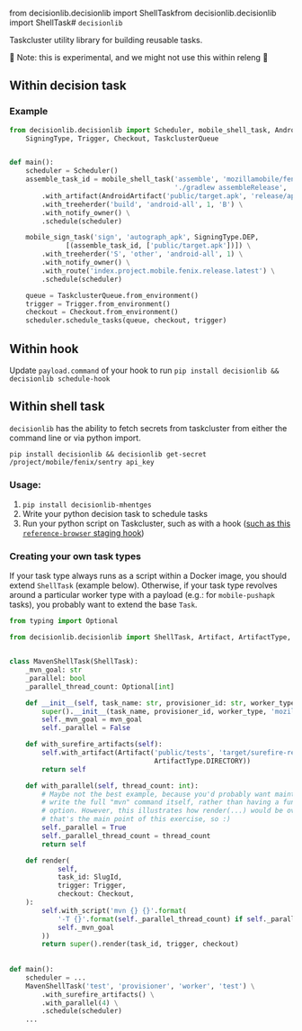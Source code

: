from decisionlib.decisionlib import ShellTaskfrom decisionlib.decisionlib import ShellTask# `decisionlib`

Taskcluster utility library for building reusable tasks.

:rotating_light: Note: this is experimental, and we might not use this within releng :rotating_light:

## Within decision task

### Example

```python
from decisionlib.decisionlib import Scheduler, mobile_shell_task, AndroidArtifact, mobile_sign_task, \
    SigningType, Trigger, Checkout, TaskclusterQueue


def main():
    scheduler = Scheduler()
    assemble_task_id = mobile_shell_task('assemble', 'mozillamobile/fenix:1.0',
                                         './gradlew assembleRelease', 'ref-browser') \
        .with_artifact(AndroidArtifact('public/target.apk', 'release/app-release.apk')) \
        .with_treeherder('build', 'android-all', 1, 'B') \
        .with_notify_owner() \
        .schedule(scheduler)

    mobile_sign_task('sign', 'autograph_apk', SigningType.DEP,
              [(assemble_task_id, ['public/target.apk'])]) \
        .with_treeherder('S', 'other', 'android-all', 1) \
        .with_notify_owner() \
        .with_route('index.project.mobile.fenix.release.latest') \
        .schedule(scheduler)

    queue = TaskclusterQueue.from_environment()
    trigger = Trigger.from_environment()
    checkout = Checkout.from_environment()
    scheduler.schedule_tasks(queue, checkout, trigger)
```

## Within hook

Update `payload.command`  of your hook to run `pip install decisionlib && decisionlib schedule-hook`

## Within shell task

`decisionlib` has the ability to fetch secrets from taskcluster from either the command line or via python import.

`pip install decisionlib && decisionlib get-secret /project/mobile/fenix/sentry api_key`

### Usage:

1. `pip install decisionlib-mhentges`
2. Write your python decision task to schedule tasks
3. Run your python script on Taskcluster, such as with a hook ([such as this `reference-browser` staging hook](https://tools.taskcluster.net/hooks/project-mobile/reference-browser-nightly-staging))

### Creating your own task types

If your task type always runs as a script within a Docker image, you should extend `ShellTask` (example below).
Otherwise, if your task type revolves around a particular worker type with a payload (e.g.: for `mobile-pushapk` tasks),
you probably want to extend the base `Task`.

```python
from typing import Optional

from decisionlib.decisionlib import ShellTask, Artifact, ArtifactType, SlugId, Trigger, Checkout


class MavenShellTask(ShellTask):
    _mvn_goal: str
    _parallel: bool
    _parallel_thread_count: Optional[int]

    def __init__(self, task_name: str, provisioner_id: str, worker_type: str, mvn_goal: str):
        super().__init__(task_name, provisioner_id, worker_type, 'mozillamobile/maven:15.0')
        self._mvn_goal = mvn_goal
        self._parallel = False

    def with_surefire_artifacts(self):
        self.with_artifact(Artifact('public/tests', 'target/surefire-reports',
                                    ArtifactType.DIRECTORY))
        return self

    def with_parallel(self, thread_count: int):
        # Maybe not the best example, because you'd probably want maintainers to just
        # write the full "mvn" command itself, rather than having a function for each
        # option. However, this illustrates how render(...) would be overridden, and
        # that's the main point of this exercise, so :)
        self._parallel = True
        self._parallel_thread_count = thread_count
        return self

    def render(
            self,
            task_id: SlugId,
            trigger: Trigger,
            checkout: Checkout,
    ):
        self.with_script('mvn {} {}'.format(
            '-T {}'.format(self._parallel_thread_count) if self._parallel else '',
            self._mvn_goal
        ))
        return super().render(task_id, trigger, checkout)
        
        
def main():
    scheduler = ...
    MavenShellTask('test', 'provisioner', 'worker', 'test') \
        .with_surefire_artifacts() \
        .with_parallel(4) \
        .schedule(scheduler)
    ...
```
